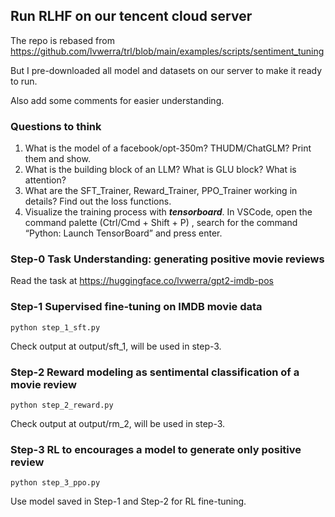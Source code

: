 ## Run RLHF on our tencent cloud server
The repo is rebased from https://github.com/lvwerra/trl/blob/main/examples/scripts/sentiment_tuning

But I pre-downloaded all model and datasets on our server to make it ready to run.

Also add some comments for easier understanding.

### Questions to think
1. What is the model of a facebook/opt-350m? THUDM/ChatGLM? 
Print them and show. 
2. What is the building block of an LLM? What is GLU block? What is attention? 
3. What are the SFT_Trainer, Reward_Trainer, PPO_Trainer working in details? Find out the loss functions. 
4. Visualize the training process with ***tensorboard***. In VSCode, open the command palette (Ctrl/Cmd + Shift + P) , search for the command “Python: Launch TensorBoard” and press enter. 

### Step-0 Task Understanding: generating positive movie reviews
Read the task at https://huggingface.co/lvwerra/gpt2-imdb-pos

### Step-1 Supervised fine-tuning on IMDB movie data
``python step_1_sft.py``

Check output at output/sft_1, will be used in step-3.



### Step-2 Reward modeling as sentimental classification of a movie review
``python step_2_reward.py``

Check output at output/rm_2, will be used in step-3.


### Step-3 RL to encourages a model to generate only positive review 
``python step_3_ppo.py``

Use model saved in Step-1 and Step-2 for RL fine-tuning.

